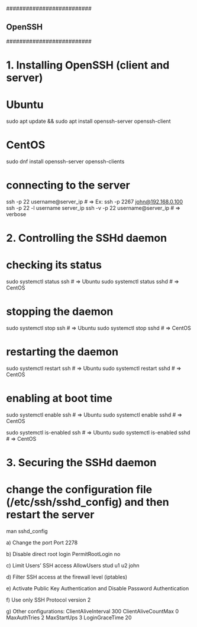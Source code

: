 ##########################

## OpenSSH

##########################

# 1. Installing OpenSSH (client and server)

# Ubuntu

sudo apt update && sudo apt install openssh-server openssh-client

# CentOS

sudo dnf install openssh-server openssh-clients

# connecting to the server

ssh -p 22 username@server_ip # => Ex: ssh -p 2267 john@192.168.0.100
ssh -p 22 -l username server_ip
ssh -v -p 22 username@server_ip # => verbose

# 2. Controlling the SSHd daemon

# checking its status

sudo systemctl status ssh # => Ubuntu
sudo systemctl status sshd # => CentOS

# stopping the daemon

sudo systemctl stop ssh # => Ubuntu
sudo systemctl stop sshd # => CentOS

# restarting the daemon

sudo systemctl restart ssh # => Ubuntu
sudo systemctl restart sshd # => CentOS

# enabling at boot time

sudo systemctl enable ssh # => Ubuntu
sudo systemctl enable sshd # => CentOS

sudo systemctl is-enabled ssh # => Ubuntu
sudo systemctl is-enabled sshd # => CentOS

# 3. Securing the SSHd daemon

# change the configuration file (/etc/ssh/sshd_config) and then restart the server

man sshd_config

a) Change the port
Port 2278

b) Disable direct root login
PermitRootLogin no

c) Limit Users’ SSH access
AllowUsers stud u1 u2 john

d) Filter SSH access at the firewall level (iptables)

e) Activate Public Key Authentication and Disable Password Authentication

f) Use only SSH Protocol version 2

g) Other configurations:
ClientAliveInterval 300
ClientAliveCountMax 0
MaxAuthTries 2
MaxStartUps 3
LoginGraceTime 20
